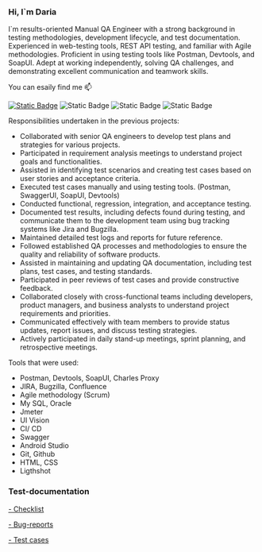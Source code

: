 ### Hi, I`m Daria 
I`m results-oriented  Manual QA Engineer with a strong background in testing methodologies, development lifecycle, and test documentation. Experienced in web-testing tools, REST API testing, and familiar with Agile methodologies. Proficient in using testing tools like Postman, Devtools, and SoapUI. Adept at working independently, solving QA challenges, and demonstrating excellent communication and teamwork skills.

You can esaily find me 📫

[![Static Badge](https://upload.wikimedia.org/wikipedia/commons/thumb/7/7e/Gmail_icon_%282020%29.svg/24px-Gmail_icon_%282020%29.svg.png)](mailto:dariaaa.tkachuk@gmail.com)
![Static Badge](https://img.shields.io/badge/Daria%20Tkachuk%20-%200A66C2?style=plastic&logo=Linkedin&labelColor=0A66C2&color=blue&link=https%3A%2F%2Fwww.linkedin.com%2Fin%2Fdaria-tkachuk-47b810248%2F)
![Static Badge](https://img.shields.io/badge/Daria_Tkachuk%20-%2026A5E4?style=plastic&logo=Telegram&labelColor=0A66C2&color=blue&link=https%3A%2F%2Ft.me%2F%2B380502831216)
![Static Badge](https://img.shields.io/badge/Daria_Tkachuk%20-%2025D366?style=plastic&logo=WhatsApp&logoColor=white&link=https%3A%2F%2Fwa.me%2F380502831216)

Responsibilities undertaken in the previous projects: 

- Collaborated with senior QA engineers to develop test plans and strategies for various projects.
- Participated in requirement analysis meetings to understand project goals and functionalities.
- Assisted in identifying test scenarios and creating test cases based on user stories and acceptance criteria.
- Executed test cases manually and using testing tools. (Postman, SwaggerUI, SoapUI, Devtools)
- Conducted functional, regression, integration, and acceptance testing.
- Documented test results, including defects found during testing, and communicate them to the development team using bug tracking systems like Jira and Bugzilla.
- Maintained detailed test logs and reports for future reference.
- Followed established QA processes and methodologies to ensure the quality and reliability of software products.
- Assisted in maintaining and updating QA documentation, including test plans, test cases, and testing standards.
- Participated in peer reviews of test cases and provide constructive feedback.
- Collaborated closely with cross-functional teams including developers, product managers, and business analysts to understand project requirements and priorities.
- Communicated effectively with team members to provide status updates, report issues, and discuss testing strategies.
- Actively participated in daily stand-up meetings, sprint planning, and retrospective meetings.

Tools that were used:
- Postman, Devtools, SoapUI, Charles Proxy 
- JIRA, Bugzilla, Confluence 
- Agile methodology (Scrum) 
- My SQL, Oracle
- Jmeter
- UI Vision 
- CI/ CD
- Swagger
- Android Studio 
- Git, Github
- HTML, CSS
- Ligthshot
### Test-documentation

[- Checklist](https://github.com/DariaTkachukQA/DariaTkachuk/blob/main/Checklist%20for%20Ukrposhta.pdf)

[- Bug-reports](https://github.com/DariaTkachukQA/DariaTkachuk/blob/main/Bug-reports%20by%20Daria%20Tkachuk.pdf)

[- Test cases](https://github.com/DariaTkachukQA/DariaTkachuk/blob/main/Test%20cases%20Go2Meet%20-%20Home%20page.pdf)


